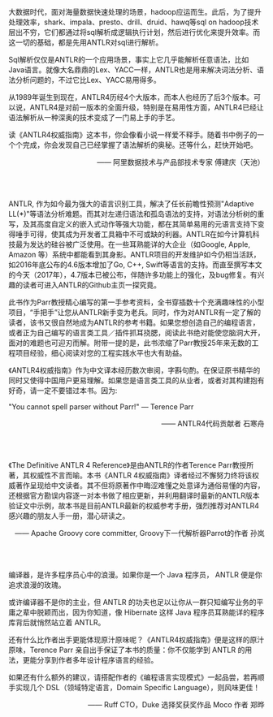 大数据时代，面对海量数据快速处理的场景，hadoop应运而生。此后，为了提升处理效率，shark、impala、presto、drill、druid、hawq等sql on hadoop技术层出不穷，它们都通过将sql解析成逻辑执行计划，然后进行优化来提升效率。而这一切的基础，都是先用ANTLR对sql进行解析。

Sql解析仅仅是ANTLR的一个应用场景，事实上它几乎能解析任意语法，比如Java语言。就像大名鼎鼎的Lex、YACC一样，ANTLR也是用来解决词法分析、语法分析问题的，不过它比Lex、YACC易用得多。

从1989年诞生到现在，ANTLR4历经4个大版本，而本人也经历了后3个版本。可以说，ANTLR4是对前一版本的全面升级，特别是在易用性方面，ANTLR4已经让语法解析从一种深奥的技术变成了一门易上手的手艺。

读《ANTLR4权威指南》这本书，你会像看小说一样爱不释手。随着书中例子的一个个完成，你会发现自己已经掌握了语法解析的奥秘。还等什么，赶快开始吧。

<p align='right'>—— 阿里数据技术与产品部技术专家 傅建庆（天池）</p>

<br><br>

ANTLR, 作为如今最为强大的语言识别工具，解决了任长前瞻性预测"Adaptive LL(*)"等语法分析难题。而其对左递归语法和孤岛语法的支持，对语法分析树的重写，及其高度自定义的嵌入式动作等强大功能，都在其简单易用的元语言支持下变得唾手可得，使其成为开发者工具箱中不可或缺的利器。ANTLR在如今计算机科技最为发达的硅谷被广泛使用。在一些耳熟能详的大企业（如Google, Apple, Amazon 等）系统中都能看到其身影。ANTLR项目的开发维护如今仍相当活跃，如2016年底公布的4.6版本增加了Go, C++, Swift等语言的支持。而直至撰写本文的今天（2017年），4.7版本已被公布，伴随许多功能上的强化，及bug修复。有兴趣的读者可进入ANTLR的Github主页一探究竟。

此书作为Parr教授精心编写的第一手参考资料，全书穿插数十个充满趣味性的小型项目，“手把手”让您从ANTLR新手变为老兵。同时，作为对ANTLR有一定了解的读者，该书又很自然地成为ANTLR的参考书籍。如果您想创造自己的编程语言，或者正为自己编写的语言类工具／插件抓耳挠腮，阅读此书绝对能使您脑洞大开，面对的难题也可迎刃而解。附带一提的是，此书浓缩了Parr教授25年来无数的工程项目经验，细心阅读对您的工程实践水平也大有助益。

《ANTLR4权威指南》作为中文译本经历数次审阅，字斟句酌。在保证原书精华的同时又使得中国用户更易理解。如果您是语言类工具的从业者，或者对其构建抱有好奇，请一定不要错过本书。因为:

"You cannot spell parser without Parr!" — Terence Parr

<p align='right'>—— ANTLR4代码贡献者 石寒舟</p>

<br><br>

《The Definitive ANTLR 4 Reference》是由ANTLR的作者Terence Parr教授所著，其权威性不言而喻。本书《ANTLR 4权威指南》译者经过不懈努力终将该权威著作呈现给中文读者。其不但将原著作中晦涩难懂之处意译为通俗易懂的内容，还根据官方勘误内容逐一对本书做了相应更新，并利用翻译时最新的ANTLR版本验证文中示例，故本书是目前ANTLR最新的权威参考手册，强烈推荐对ANTLR4感兴趣的朋友人手一册，潜心研读之。

<p align='right'>—— Apache Groovy core committer, Groovy下一代解析器Parrot的作者 孙岚</p>

<br><br>

编译器，是许多程序员心中的浪漫。如果你是一个 Java 程序员， ANTLR 便是你追求浪漫的玫瑰。

或许编译器不是你的主业，但 ANTLR 的功夫也足以让你从一群只知编写业务的平庸之辈中脱颖而出，因为你知道，像 Hibernate 这样 Java 程序员耳熟能详的程序库背后就悄然站立着 ANTLR。

还有什么比作者出手更能体现原汁原味呢？《ANTLR4权威指南》便是这样的原汁原味，Terence Parr 亲自出手保证了本书的质量：你不仅能学到 ANTLR 的用法，更能分享到作者多年设计程序语言的经验。

如果还有什么额外的建议，请搭配作者的《编程语言实现模式》一起品尝，若再顺手实现几个 DSL（领域特定语言，Domain Specific Language），则风味更佳！

<p align='right'>—— Ruff CTO，Duke 选择奖获奖作品 Moco 作者 郑晔</p>
